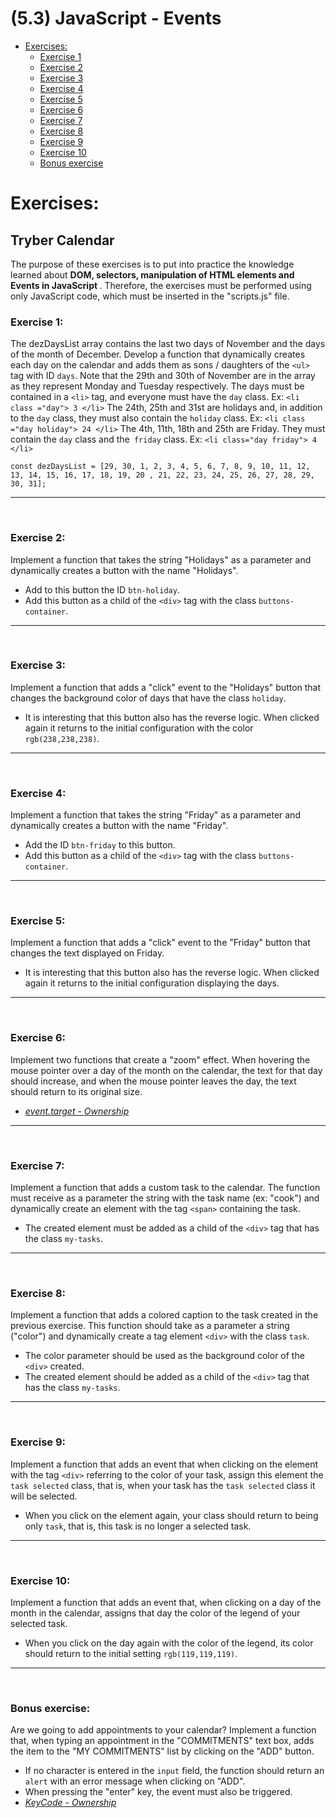# (5.3) JavaScript - Events

- [Exercises:](#exercises)
  - [Exercise 1](#exercise-1)
  - [Exercise 2](#exercise-2)
  - [Exercise 3](#exercise-3)
  - [Exercise 4](#exercise-4)
  - [Exercise 5](#exercise-5)
  - [Exercise 6](#exercise-6)
  - [Exercise 7](#exercise-7)
  - [Exercise 8](#exercise-8)
  - [Exercise 9](#exercise-9)
  - [Exercise 10](#exercise-10)
  - [Bonus exercise](#bonus-exercise)

# Exercises:

## Tryber Calendar
The purpose of these exercises is to put into practice the knowledge learned about <b> DOM, selectors, manipulation of HTML elements and Events in JavaScript </b>. Therefore, the exercises must be performed using only JavaScript code, which must be inserted in the "scripts.js" file.

### Exercise 1:
The dezDaysList array contains the last two days of November and the days of the month of December. Develop a function that dynamically creates each day on the calendar and adds them as sons / daughters of the `<ul>` tag with ID `days`. Note that the 29th and 30th of November are in the array as they represent Monday and Tuesday respectively.
The days must be contained in a `<li>` tag, and everyone must have the `day` class. Ex: `<li class ="day"> 3 </li>`
The 24th, 25th and 31st are holidays and, in addition to the `day` class, they must also contain the `holiday` class. Ex: `<li class ="day holiday"> 24 </li>`
The 4th, 11th, 18th and 25th are Friday. They must contain the `day` class and the` friday` class. Ex: `<li class="day friday"> 4 </li>`

```const dezDaysList = [29, 30, 1, 2, 3, 4, 5, 6, 7, 8, 9, 10, 11, 12, 13, 14, 15, 16, 17, 18, 19, 20 , 21, 22, 23, 24, 25, 26, 27, 28, 29, 30, 31];```

<hr>
<br>

### Exercise 2:
Implement a function that takes the string "Holidays" as a parameter and dynamically creates a button with the name "Holidays".
- Add to this button the ID `btn-holiday`.
- Add this button as a child of the `<div>` tag with the class `buttons-container`.

<hr>
<br>

### Exercise 3:
Implement a function that adds a "click" event to the "Holidays" button that changes the background color of days that have the class `holiday`.
- It is interesting that this button also has the reverse logic. When clicked again it returns to the initial configuration with the color `rgb(238,238,238)`.

<hr>
<br>

### Exercise 4:
Implement a function that takes the string "Friday" as a parameter and dynamically creates a button with the name "Friday".
- Add the ID `btn-friday` to this button.
- Add this button as a child of the `<div>` tag with the class `buttons-container`.

<hr>
<br>

### Exercise 5:
Implement a function that adds a "click" event to the "Friday" button that changes the text displayed on Friday.
- It is interesting that this button also has the reverse logic. When clicked again it returns to the initial configuration displaying the days.

<hr>
<br>

### Exercise 6:
Implement two functions that create a "zoom" effect. When hovering the mouse pointer over a day of the month on the calendar, the text for that day should increase, and when the mouse pointer leaves the day, the text should return to its original size.
- _[event.target - Ownership](https://developer.mozilla.org/en-US/docs/Web/API/Event/target)_

<hr>
<br>

### Exercise 7:
Implement a function that adds a custom task to the calendar. The function must receive as a parameter the string with the task name (ex: "cook") and dynamically create an element with the tag `<span>` containing the task.
- The created element must be added as a child of the `<div>` tag that has the class `my-tasks`.

<hr>
<br>

### Exercise 8:
Implement a function that adds a colored caption to the task created in the previous exercise. This function should take as a parameter a string ("color") and dynamically create a tag element `<div>` with the class `task`.
- The color parameter should be used as the background color of the `<div>` created.
- The created element should be added as a child of the `<div>` tag that has the class `my-tasks`.

<hr>
<br>

### Exercise 9:
Implement a function that adds an event that when clicking on the element with the tag `<div>` referring to the color of your task, assign this element the `task selected` class, that is, when your task has the `task selected` class it will be selected.
- When you click on the element again, your class should return to being only `task`, that is, this task is no longer a selected task.

<hr>
<br>

### Exercise 10:
Implement a function that adds an event that, when clicking on a day of the month in the calendar, assigns that day the color of the legend of your selected task.
- When you click on the day again with the color of the legend, its color should return to the initial setting `rgb(119,119,119)`.

<hr>
<br>

### Bonus exercise:
Are we going to add appointments to your calendar? Implement a function that, when typing an appointment in the "COMMITMENTS" text box, adds the item to the "MY COMMITMENTS" list by clicking on the "ADD" button.
- If no character is entered in the `input` field, the function should return an` alert` with an error message when clicking on "ADD".
- When pressing the "enter" key, the event must also be triggered.
- _[KeyCode - Ownership](https://www.w3schools.com/JSREF/event_key_keycode.asp)_
